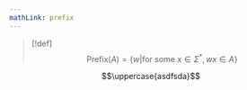 ```yaml
---
mathLink: prefix
---
```

>[!def]
$$\text{Prefix}(A)=\{w|\text{for some }x\in \Sigma^{*}, wx\in A\}$$

$$\uppercase{asdfsda}$$
